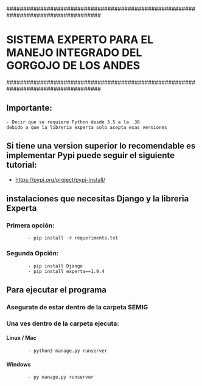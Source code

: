 ####################################################################################
# SISTEMA EXPERTO PARA EL MANEJO INTEGRADO DEL GORGOJO DE LOS ANDES #
####################################################################################

## Importante:
    - Decir que se requiere Python desde 3.5 a la .38
    debido a que la libreria experta solo acepta esas versiones
## Si tiene una version superior lo recomendable es implementar Pypi puede seguir el siguiente tutorial:

- https://pypi.org/project/pypi-install/

## instalaciones que necesitas Django y la libreria Experta

### Primera opción:
            - pip install -r requeriments.txt

### Segunda Opción:
            - pip install Django
            - pip install experta==1.9.4

## Para ejecutar el programa

### Asegurate de estar dentro de la carpeta SEMIG
### Una ves dentro de la carpeta ejecuta:

#### Linux / Mac
            - python3 manage.py runserver

#### Windows
            - py manage.py runserver